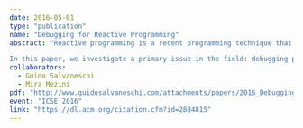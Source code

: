 ```yaml
---
date: 2016-05-01
type: "publication"
name: "Debugging for Reactive Programming"
abstract: "Reactive programming is a recent programming technique that provides dedicated language abstractions for reactive software. Reactive programming relieves developers from manually updating outputs when the inputs of a computation change, it overcomes a number of well-know issues of the Observer design pattern, and it makes programs more comprehensible. Unfortunately, complementing the new paradigm with proper tools is a vastly unexplored area. Hence, as of now, developers can embrace reactive programming only at the cost of a more challenging development process.

In this paper, we investigate a primary issue in the field: debugging programs in the reactive style. We analyze the problem of debugging reactive programs, show that the reactive style requires a paradigm shift in the concepts needed for debugging, and propose RP Debugging, a methodology for effectively debugging reactive programs. These ideas are implemented in Reactive Inspector, a debugger for reactive programs integrated with the Eclipse Scala IDE. Evaluation based on a controlled experiment shows that RP Debugging outperforms traditional debugging techniques."
collaborators:
  - Guido Salvaneschi
  - Mira Mezini
pdf: "http://www.guidosalvaneschi.com/attachments/papers/2016_Debugging-for-Reactive-Programming_pdf.pdf"
event: "ICSE 2016"
link: "https://dl.acm.org/citation.cfm?id=2884815"
---
```

